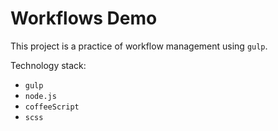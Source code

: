 # Workflows Demo

This project is a practice of workflow management using `gulp`.

Technology stack: 
- `gulp`
- `node.js`
- `coffeeScript`
- `scss`
